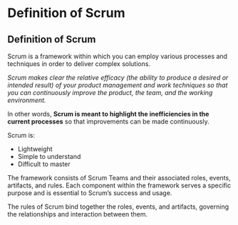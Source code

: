# Definition of Scrum

## Definition of Scrum

Scrum is a framework within which you can employ various processes and techniques in order to deliver complex solutions.

_Scrum makes clear the relative efficacy \(the ability to produce a desired or intended result\) of your product management and work techniques so that you can continuously improve the product, the team, and the working environment._

In other words, **Scrum is meant to highlight the inefficiencies in the current processes** so that improvements can be made continuously.

Scrum is:

* Lightweight
* Simple to understand
* Difficult to master

The framework consists of Scrum Teams and their associated roles, events, artifacts, and rules. Each component within the framework serves a specific purpose and is essential to Scrum’s success and usage.

The rules of Scrum bind together the roles, events, and artifacts, governing the relationships and interaction between them.

### 

